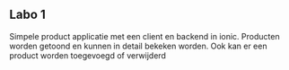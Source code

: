 ## Labo 1
Simpele product applicatie met een client en backend in ionic. Producten worden getoond en kunnen in detail bekeken worden. Ook kan er een product worden toegevoegd of verwijderd
